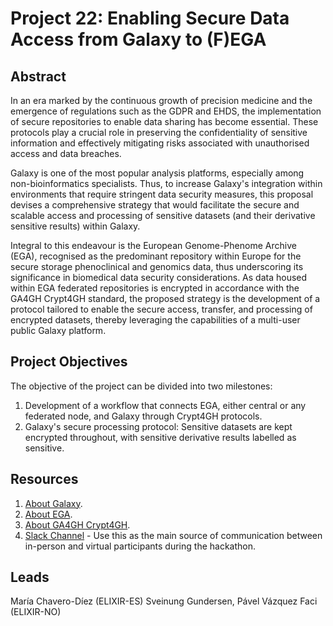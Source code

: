 # Project 22: Enabling Secure Data Access from Galaxy to (F)EGA

## Abstract

In an era marked by the continuous growth of precision medicine and the emergence of regulations such as the GDPR and EHDS, the implementation of secure repositories to enable data sharing has become essential. These protocols play a crucial role in preserving the confidentiality of sensitive information and effectively mitigating risks associated with unauthorised access and data breaches.

Galaxy is one of the most popular analysis platforms, especially among non-bioinformatics specialists. Thus, to increase Galaxy's integration within environments that require stringent data security measures, this proposal devises a comprehensive strategy that would facilitate the secure and scalable access and processing of sensitive datasets (and their derivative sensitive results) within Galaxy.

Integral to this endeavour is the European Genome-Phenome Archive (EGA), recognised as the predominant repository within Europe for the secure storage phenoclinical and genomics data, thus underscoring its significance in biomedical data security considerations. As data housed within EGA federated repositories is encrypted in accordance with the GA4GH Crypt4GH standard, the proposed strategy is the development of a protocol tailored to enable the secure access, transfer, and processing of encrypted datasets, thereby leveraging the capabilities of a multi-user public Galaxy platform.

## Project Objectives

The objective of the project can be divided into two milestones: 
1. Development of a workflow that connects EGA, either central or any federated node, and Galaxy through Crypt4GH protocols.
2. Galaxy's secure processing protocol: Sensitive datasets are kept encrypted throughout, with sensitive derivative results labelled as sensitive.

## Resources

1. [About Galaxy](https://docs.galaxyproject.org/en/master/).
2. [About EGA](https://localega.readthedocs.io/en/latest/).
3. [About GA4GH Crypt4GH](https://crypt4gh.readthedocs.io/en/latest/).
4. [Slack Channel](https://biohackeu.slack.com/archives/C07NBGJKE0Z) - Use this as the main source of communication between in-person and virtual participants during the hackathon.

## Leads

María Chavero-Díez (ELIXIR-ES) Sveinung Gundersen, Pável Vázquez Faci (ELIXIR-NO)
